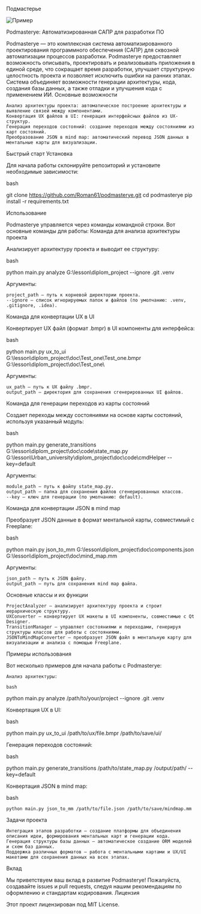 
Подмастерье

![Пример](https://github.com/user-attachments/assets/0a5a1ba8-8df1-4aad-b13b-15c21cb03d3a)

Podmasterye: Автоматизированная САПР для разработки ПО

Podmasterye — это комплексная система автоматизированного проектирования программного обеспечения (САПР) для сквозной автоматизации процессов разработки. Podmasterye предоставляет возможность описывать, проектировать и реализовывать приложения в единой среде, что сокращает время разработки, улучшает структурную целостность проекта и позволяет исключить ошибки на ранних этапах. Система объединяет возможности генерации архитектуры, кода, создания базы данных, а также отладки и улучшения кода с применением ИИ.
Основные возможности

    Анализ архитектуры проекта: автоматическое построение архитектуры и выявление связей между компонентами.
    Конвертация UX файлов в UI: генерация интерфейсных файлов из UX-структур.
    Генерация переходов состояний: создание переходов между состояниями из карт состояний.
    Преобразование JSON в mind map: автоматический перевод JSON данных в ментальные карты для визуализации.

Быстрый старт
Установка

Для начала работы склонируйте репозиторий и установите необходимые зависимости:

bash

git clone https://github.com/Roman61/podmasterye.git
cd podmasterye
pip install -r requirements.txt

Использование

Podmasterye управляется через команды командной строки. Вот основные команды для работы:
Команда для анализа архитектуры проекта

Анализирует архитектуру проекта и выводит ее структуру:

bash

python main.py analyze G:\lesson\diplom_project --ignore .git .venv

Аргументы:

    project_path — путь к корневой директории проекта.
    --ignore — список игнорируемых папок и файлов (по умолчанию: .venv, .gitignore, .idea).

Команда для конвертации UX в UI

Конвертирует UX файл (формат .bmpr) в UI компоненты для интерфейса:

bash

python main.py ux_to_ui G:\lesson\diplom_project\doc\Test_one\Test_one.bmpr G:\lesson\diplom_project\doc\Test_one\

Аргументы:

    ux_path — путь к UX файлу .bmpr.
    output_path — директория для сохранения сгенерированных UI файлов.

Команда для генерации переходов из карты состояний

Создает переходы между состояниями на основе карты состояний, используя указанный модуль:

bash

python main.py generate_transitions G:\lesson\diplom_project\doc\code\state_map.py G:\lesson\Urban_university\diplom_project\doc\code\cmdHelper --key=default

Аргументы:

    module_path — путь к файлу state_map.py.
    output_path — папка для сохранения файлов сгенерированных классов.
    --key — ключ для генерации (по умолчанию: default).

Команда для конвертации JSON в mind map

Преобразует JSON данные в формат ментальной карты, совместимый с Freeplane:

bash

python main.py json_to_mm G:\lesson\diplom_project\doc\components.json G:\lesson\diplom_project\doc\mind_map.mm

Аргументы:

    json_path — путь к JSON файлу.
    output_path — путь для сохранения mind map файла.

Основные классы и их функции

    ProjectAnalyzer — анализирует архитектуру проекта и строит иерархическую структуру.
    UXConverter — конвертирует UX макеты в UI компоненты, совместимые с Qt Designer.
    TransitionManager — управляет состояниями и переходами, генерируя структуры классов для работы с состояниями.
    JSONToMindMapConverter — преобразует JSON файл в ментальную карту для визуализации и анализа с помощью Freeplane.

Примеры использования

Вот несколько примеров для начала работы с Podmasterye:

    Анализ архитектуры:

    bash

python main.py analyze /path/to/your/project --ignore .git .venv

Конвертация UX в UI:

bash

python main.py ux_to_ui /path/to/ux/file.bmpr /path/to/save/ui/

Генерация переходов состояний:

bash

python main.py generate_transitions /path/to/state_map.py /output/path/ --key=default

Конвертация JSON в mind map:

bash

    python main.py json_to_mm /path/to/file.json /path/to/save/mindmap.mm

Задачи проекта

    Интеграция этапов разработки — создание платформы для объединения описания идеи, формирования ментальных карт и генерации кода.
    Генерация структуры базы данных — автоматическое создание ORM моделей и схем баз данных.
    Поддержка различных форматов — работа с ментальными картами и UX/UI макетами для сохранения данных на всех этапах.

Вклад

Мы приветствуем ваш вклад в развитие Podmasterye! Пожалуйста, создавайте issues и pull requests, следуя нашим рекомендациям по оформлению и стандартам кодирования.
Лицензия

Этот проект лицензирован под MIT License.



